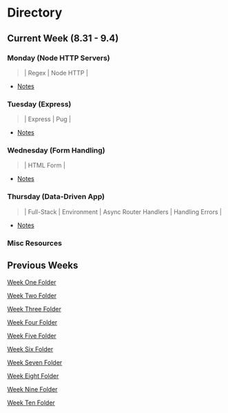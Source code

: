 # **Directory**

## **Current Week** (8.31 - 9.4)

### **Monday** (Node HTTP Servers)

> | Regex | Node HTTP |

- [Notes](9.21-9.25/Monday/Node-HTTP-Notes.md)

### **Tuesday** (Express)

> | Express | Pug |

- [Notes](9.21-9.25/Tuesday/Express.md)

### **Wednesday** (Form Handling)

> | HTML Form |

- [Notes](9.21-9.25/Wednesday/Form-Handling.md)

### **Thursday** (Data-Driven App)

> | Full-Stack | Environment | Async Router Handlers | Handling Errors |

- [Notes](9.21-9.25/Thursday/FS.md)

### **Misc Resources**

## **Previous Weeks**

[Week One Folder](https://github.com/ALW93/App-Academy/tree/master/7.13-7.17)

[Week Two Folder](https://github.com/ALW93/App-Academy/tree/master/7.20-7.24)

[Week Three Folder](https://github.com/ALW93/App-Academy/tree/master/7.27-7.31s)

[Week Four Folder](https://github.com/ALW93/App-Academy/tree/master/8.3-8.7)

[Week Five Folder](https://github.com/ALW93/App-Academy/tree/master/8.10-8.14)

[Week Six Folder](https://github.com/ALW93/App-Academy/tree/master/8.17-8.21)

[Week Seven Folder](https://github.com/ALW93/App-Academy/tree/master/8.24-8.28)

[Week Eight Folder](https://github.com/ALW93/App-Academy/tree/master/8.31-9.4)

[Week Nine Folder](https://github.com/ALW93/App-Academy/tree/master/9.8-9.11)

[Week Ten Folder](https://github.com/ALW93/App-Academy/tree/master/9.14-9.18)
